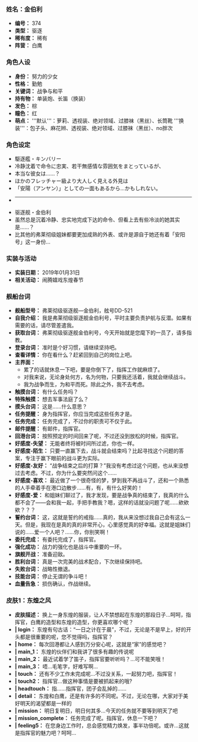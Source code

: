 ### 姓名：金伯利
* **编号：** 374
* **类型：** 驱逐
* **稀有度：** 稀有
* **阵营：** 白鹰


### 角色人设
* **身份：** 努力的少女
* **性格：** 勤勉
* **关键词：** 战争与和平
* **持有物：** 单装炮、长笛（换装）
* **发色：** 棕
* **瞳色：** 红
* **萌点：** '''默认'''：萝莉、透视装、绝对领域、过膝袜（黑丝）、长筒靴
'''换装'''：包子头、麻花辫、透视装、绝对领域、过膝袜（黑丝）、no胖次


### 角色设定
* 駆逐艦・キンバリー
* 冷静沈着で命令に忠実、若干無感情な雰囲気をまとっているが、
* 本当な彼女は……？
* ほかのフレッチャー級より大人しく見える外見は
* 「安陽（アンヤン）」としての一面もあるから…かもしれない。
* ----
* 驱逐舰・金伯利
* 虽然总是沉着冷静、忠实地完成下达的命令、但看上去有些冷淡的她其实是……？
* 比其他的弗莱彻级姐妹都要更加成熟的外表、或许是源自于她还有着「安阳号」这一身份…


### 实装与活动
* **实装日期：** 2019年01月31日
* **相关活动：** 闹腾嬉戏东煌春节


### 舰船台词
* **舰船型号：** 弗莱彻级驱逐舰—金伯利，舷号DD-521
* **自我介绍：** 我是弗莱彻级驱逐舰金伯利号，平时主要负责护航与反潜。如果有需要的话，请尽管差遣我。
* **获取台词：** 弗莱彻级驱逐舰金伯利号，今天开始就是您麾下的一员了，请多指教。
* **登录台词：** 准时是个好习惯，请继续坚持吧。
* **查看详情：** 你在看什么？赶紧回到自己的岗位上吧。
* **主界面：**
  * 累了的话就休息一下吧，要是你倒下了，指挥工作就麻烦了。
  * 对我来说，无论身处何方，名为何物，只要我还活着，我就会继续战斗。
  * 我为战争而生，为和平而死。除此之外，我不去考虑。
* **触摸台词：** 有什么任务吗？
* **特殊触摸：** 想去军事法庭了么？
* **摸头台词：** 这是……什么意思？
* **任务提醒：** 身为指挥官，你应当完成这些任务才是。
* **任务完成：** 任务完成了，不过你的职责可不仅于此。
* **邮件提醒：** 有邮件，指挥官。
* **回港台词：** 按照预定的时间回来了呢，不过还没到放松的时候，指挥官。
* **好感度-失望：** 无能者终将被时间所过滤，你也一样。
* **好感度-陌生：** 只要一直赢下去，战斗就会结束吗？比起寻找这个问题的答案，专注于赢下眼前的战斗更为实际。
* **好感度-友好：** “战争结束之后的打算？”我没有考虑过这个问题，也从来没想过去考虑。不过，你为什么要突然问这个……
* **好感度-喜欢：** 最近做了一个很奇怪的梦，梦到我不再战斗了，还和一个熟悉的人手牵着手在港口边散步……有，有，有什么好笑的！
* **好感度-爱：** 和姐妹们聊过了，我才发现，要是战争真的结束了，我真的什么都不会了——会和我一起，手把手教我？嗯，这样的话就没问题了呢……欸欸欸？？？
* **誓约台词：** 这，这就是誓约的戒指……真的，我从来没想过我自己会有这么一天。但是，我现在是真的真的非常开心，心里感觉真的好幸福。这就是姐妹们说的……爱一个人吧？……你，你别笑啊！
* **委托完成：** 有委托完成了，指挥官。
* **强化成功：** 战力的强化也是战斗中重要的一环。
* **旗舰开战：** 准备迎敌。
* **胜利台词：** 真是一次完美的战术配合，下次继续保持吧。
* **失败台词：** 战略性撤退。
* **技能台词：** 停止无谓的争斗吧！
* **血量告急：** 损伤确认，作战继续。


### 皮肤1：东煌之风
* **皮肤描述：** 换上一身东煌的服装，让人不禁想起在东煌的那段日子…呵呵，指挥官，白鹰的造型和东煌的造型，你更喜欢哪个呢？
* **| login：** 东煌有句古话：“一日之计在于晨”，不过，无论是不是早上，好的开头都是很重要的呢，您不觉得吗，指挥官？
* **| home：** 每次回港都让人感到万分安心呢，这就是“家”的感觉吧？
* **| main_1：** 东煌的伙伴们和我讲了很多有趣的传说呢
* **| main_2：** 最近试着学了笛子，指挥官要听听吗？…可不能笑哦！
* **| main_3：** 唔…毛笔字，好难写啊…
* **| touch：** 还有不少工作未完成呢…不过没关系，一起努力吧，指挥官！
* **| touch2：** 指挥官…做这种事情是要被抓起来的哦?
* **| headtouch：** 指……指挥官，团子会乱掉的……
* **| detail：** 东煌和白鹰，还是有许多的不同呢。不过，无论在哪，大家对于美好明天的渴望都是一样的
* **| mission：** 明日复明日，明日何其多…今天的任务就不要等到明天了吧
* **| mission_complete：** 任务完成了呢。指挥官，休息一下吧？
* **| feeling5：** 在您身边工作时，总会感觉精力焕发，事半功倍呢。或许…这就是指挥官的魅力吧？呵呵…
